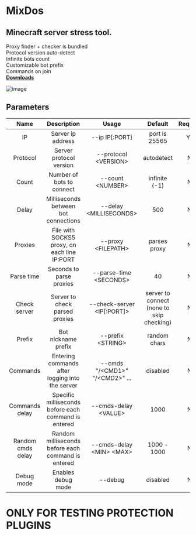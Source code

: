 # MixDos
## Minecraft server stress tool.
Proxy finder + checker is bundled <br>
Protocol version auto-detect <br>
Infinite bots count <br>
Customizable bot prefix <br>
Commands on join <br>
**[Downloads](https://github.com/MeexReay/mixdos/releases/tag/1.5)**

![image](https://github.com/MeexReay/mixdos/assets/127148610/d7ee6657-401d-4298-a5bd-0d8ba86a33d0)

## Parameters
|      **Name**     |                    **Description**                   |            **Usage**           |  **Default**  | **Required** |
|:-----------------:|:----------------------------------------------------:|:------------------------------:|:-------------:|:------------:|
| IP                | Server ip address                                    | --ip IP[:PORT]                 | port is 25565 | Yes          |
| Protocol          | Server protocol version                              | --protocol \<VERSION\>           | autodetect    | No           |
| Count             | Number of bots to connect                            | --count \<NUMBER\>               | infinite (-1) | No           |
| Delay             | Milliseconds between bot connections                 | --delay \<MILLISECONDS\>         | 500           | No           |
| Proxies           | File with SOCKS5 proxy, on each line IP:PORT         | --proxy \<FILEPATH\>             | parses proxy  | No           |
| Parse time        | Seconds to parse proxies                             | --parse-time \<SECONDS\>         | 40            | No           |
| Check server      | Server to check parsed proxies                       | --check-server \<IP[:PORT]\>     | server to connect (none to skip checking) | No           |
| Prefix            | Bot nickname prefix                                  | --prefix \<STRING\>              | random chars  | No           |
| Commands          | Entering commands after logging into the server      | --cmds "/\<CMD1>" "/\<CMD2\>" ... | disabled      | No           |
| Commands delay    | Specific milliseconds before each command is entered | --cmds-delay \<VALUE\>           | 1000          | No           |
| Random cmds delay | Random milliseconds before each command is entered   | --cmds-delay \<MIN\> \<MAX\>       | 1000 - 1000   | No           |
| Debug mode        | Enables debug mode                                   | --debug                        | disabled      | No           |

# ONLY FOR TESTING PROTECTION PLUGINS
